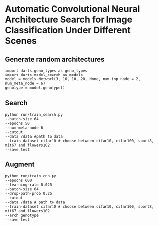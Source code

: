 # Automatic Convolutional Neural Architecture Search for Image Classification Under Different Scenes

## Generate random architectures

```
import darts.geno_types as geno_types
import darts.model_search as models
model = models.Network(3, 16, 10, 20, None, num_inp_node = 2, num_meta_node = 6)
genotype = model.genotype()
```

## Search

```
python run/train_search.py 
--batch-size 64 
--epochs 50 
--num-meta-node 6 
--cutout 
--data /data #path to data
--train-dataset cifar10 # choose between cifar10, cifar100, sport8, mit67 and flowers102
--save test 
```

## Augment

```
python run/train_cnn.py 
--epochs 600 
--learning-rate 0.025 
--batch-size 64 
--drop-path-prob 0.25 
--cutout 
--data /data # path to data
--train-dataset cifar10 # choose between cifar10, cifar100, sport8, mit67 and flowers102
--arch genotype 
--save test
```



